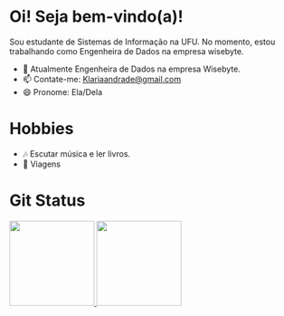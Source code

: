 # Oi! Seja bem-vindo(a)!
Sou estudante de Sistemas de Informação na UFU. No momento, estou trabalhando como Engenheira de Dados na empresa wisebyte.

- 🔭 Atualmente Engenheira de Dados na empresa Wisebyte.
- 📫 Contate-me: Klariaandrade@gmail.com
- 😄 Pronome: Ela/Dela

# Hobbies
- 🎶 Escutar música e ler livros.
- 🌱 Viagens

# Git Status
<div align="left">
    <a href="https://github.com/Klaria-Data">
        <img height="150em" src="https://github-readme-stats.vercel.app/api?username=Klaria-Data&show_icons=true&theme=dark&include_all_commits=true&count_private=true"/>
        <img height="150em" src="https://github-readme-stats.vercel.app/api/top-langs/?username=Klaria-Data&layout=compact&langs_count=7&theme=dark"/>
    </a>
</div>

